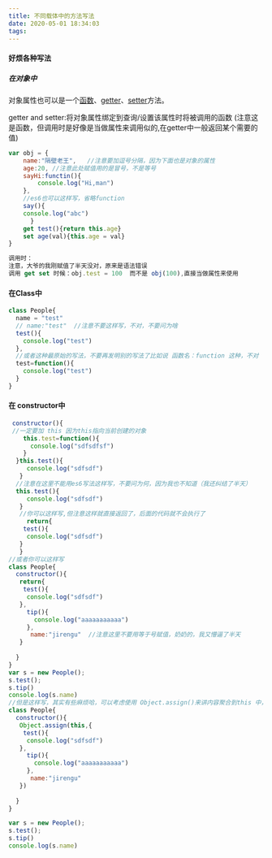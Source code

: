 ```yaml
---
title: 不同载体中的方法写法
date: 2020-05-01 18:34:03
tags:
---
```


#### 好烦各种写法

##### 在对象中

对象属性也可以是一个[函数](https://developer.mozilla.org/en-US/docs/Web/JavaScript/Reference/Functions)、[getter](https://developer.mozilla.org/en-US/docs/Web/JavaScript/Reference/Functions/get)、[setter](https://developer.mozilla.org/en-US/docs/Web/JavaScript/Reference/Functions/set)方法。

getter and setter:将对象属性绑定到查询/设置该属性时将被调用的函数 (注意这是函数，但调用时是好像是当做属性来调用似的,在getter中一般返回某个需要的值)

```javascript
var obj = {
	name:"隔壁老王",   //注意要加逗号分隔，因为下面也是对象的属性
	age:20, //注意此处赋值用的是冒号，不是等号
	sayHi:functin(){
		console.log("Hi,man")
	},
	//es6也可以这样写，省略function
	say(){  
    console.log("abc")
	  }
	get test(){return this.age}
	set age(val){this.age = val}
}

调用时：
注意，大爷的我刚赋值了半天没对，原来是语法错误
调用 get set 时候：obj.test = 100  而不是 obj(100),直接当做属性来使用
```

#### 在Class中

```javascript
class People{
  name = "test"
  // name:"test"  //注意不要这样写，不对，不要问为啥
  test(){
    console.log("test")
  },
  //或者这种最原始的写法，不要再发明别的写法了比如说 函数名：function 这种，不对
  test=function(){
    console.log("test")
  }
}

```

#### 在 constructor中

```javascript
 constructor(){
 //一定要加 this 因为this指向当前创建的对象
    this.test=function(){
      console.log("sdfsdfsf")
    }
  }this.test(){
     console.log("sdfsdf")
   }
  //注意在这里不能用es6写法这样写，不要问为何，因为我也不知道（我还纠结了半天）
  this.test(){
     console.log("sdfsdf")
   }
   //你可以这样写,但注意这样就直接返回了，后面的代码就不会执行了
     return{
    test(){
     console.log("sdfsdf")
   }
   }
//或者你可以这样写
class People{
  constructor(){
   return{
    test(){
     console.log("sdfsdf")
   },
     tip(){
       console.log("aaaaaaaaaaa")
     },
      name:"jirengu"  //注意这里不要用等于号赋值，奶奶的，我又懵逼了半天
   }
  
  }
}
var s = new People();
s.test();
s.tip()
console.log(s.name)
//但是这样写，其实有些麻烦哈，可以考虑使用 Object.assign()来讲内容聚合到this 中，这样也是OK的
class People{
  constructor(){
   Object.assign(this,{
    test(){
     console.log("sdfsdf")
   },
     tip(){
       console.log("aaaaaaaaaaa")
     },
      name:"jirengu"
   })
  
  }
}

var s = new People();
s.test();
s.tip()
console.log(s.name)
```

